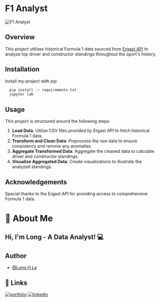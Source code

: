 # F1 Analyst

![F1 Analyst](https://iili.io/JW3B8J9.png )

## Overview

This project utilizes historical Formula 1 data sourced from [Ergast API](https://ergast.com/mrd/) to analyze top driver and constructor standings throughout the sport's history.

## Installation

Install my-project with pip

```bash
  pip install -r requirements.txt
  jupyter lab
```

## Usage

This project is structured around the following steps:

1. **Load Data**: Utilize CSV files provided by Ergast API to fetch historical Formula 1 data.
2. **Transform and Clean Data**: Preprocess the raw data to ensure consistency and remove any anomalies.
3. **Aggregate Transformed Data**: Aggregate the cleaned data to calculate driver and constructor standings.
4. **Visualize Aggregated Data**: Create visualizations to illustrate the analyzed standings.

## Acknowledgements

Special thanks to the Ergast API for providing access to comprehensive Formula 1 data.

# 🐉 About Me

## Hi, I'm Long - A Data Analyst! 💻

## Author

- [@Long H Le](https://github.com/lehoanglong95)


## 🔗 Links
[![portfolio](https://img.shields.io/badge/my_portfolio-000?style=for-the-badge&logo=ko-fi&logoColor=white)](https://long-hoang-le.vercel.app/)
[![linkedin](https://img.shields.io/badge/linkedin-0A66C2?style=for-the-badge&logo=linkedin&logoColor=white)](https://www.linkedin.com/in/long-le-713b41111/)